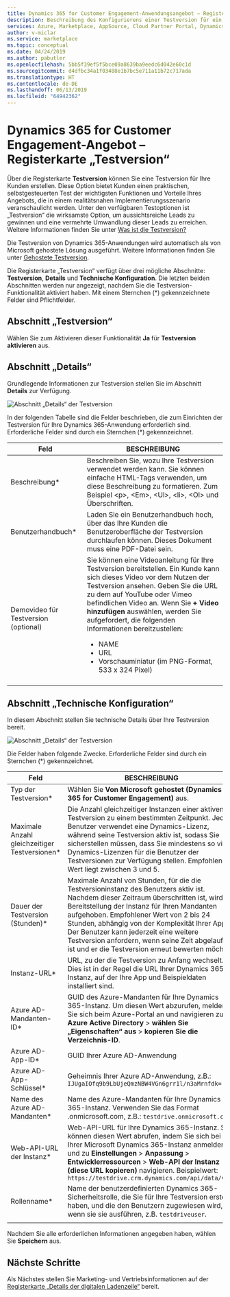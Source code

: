 ```yaml
---
title: Dynamics 365 for Customer Engagement-Anwendungsangebot – Registerkarte „Testversion“ | Azure Marketplace
description: Beschreibung des Konfigurierens einer Testversion für ein Dynamics 365 for Customer Engagement-Anwendungsangebot auf dem AppSource Marketplace.
services: Azure, Marketplace, AppSource, Cloud Partner Portal, Dynamics 365 for Customer Engagement
author: v-miclar
ms.service: marketplace
ms.topic: conceptual
ms.date: 04/24/2019
ms.author: pabutler
ms.openlocfilehash: 5bb5f39ef5f5bce09a8639ba9eedc6d042e60c1d
ms.sourcegitcommit: d4dfbc34a1f03488e1b7bc5e711a11b72c717ada
ms.translationtype: HT
ms.contentlocale: de-DE
ms.lasthandoff: 06/13/2019
ms.locfileid: "64942362"
---
```

# <a name="dynamics-365-for-customer-engagement-application-test-drive-tab"></a>Dynamics 365 for Customer Engagement-Angebot – Registerkarte „Testversion“

Über die Registerkarte **Testversion** können Sie eine Testversion für Ihre Kunden erstellen.  Diese Option bietet Kunden einen praktischen, selbstgesteuerten Test der wichtigsten Funktionen und Vorteile Ihres Angebots, die in einem realitätsnahen Implementierungsszenario veranschaulicht werden.  Unter den verfügbaren Testoptionen ist „Testversion“ die wirksamste Option, um aussichtsreiche Leads zu gewinnen und eine vermehrte Umwandlung dieser Leads zu erreichen.  Weitere Informationen finden Sie unter [Was ist die Testversion?](../test-drive/what-is-test-drive.md)

Die Testversion von Dynamics 365-Anwendungen wird automatisch als von Microsoft gehostete Lösung ausgeführt.  Weitere Informationen finden Sie unter [Gehostete Testversion](https://docs.microsoft.com/azure/marketplace/cloud-partner-portal/test-drive/hosted-test-drive).

Die Registerkarte „Testversion“ verfügt über drei mögliche Abschnitte: **Testversion**, **Details** und **Technische Konfiguration**.  Die letzten beiden Abschnitten werden nur angezeigt, nachdem Sie die Testversion-Funktionalität aktiviert haben.  Mit einem Sternchen (*) gekennzeichnete Felder sind Pflichtfelder. 


## <a name="test-drive-section"></a>Abschnitt „Testversion“

Wählen Sie zum Aktivieren dieser Funktionalität **Ja** für **Testversion aktivieren** aus.


## <a name="details-section"></a>Abschnitt „Details“

Grundlegende Informationen zur Testversion stellen Sie im Abschnitt **Details** zur Verfügung.   

![Abschnitt „Details“ der Testversion](./media/test-drive-tab-details.png)

In der folgenden Tabelle sind die Felder beschrieben, die zum Einrichten der Testversion für Ihre Dynamics 365-Anwendung erforderlich sind. Erforderliche Felder sind durch ein Sternchen (*) gekennzeichnet.

|      Feld                    |    BESCHREIBUNG                  |
|    ---------                  |  ---------------                |
|      Beschreibung\*            |   Beschreiben Sie, wozu Ihre Testversion verwendet werden kann. Sie können einfache HTML-Tags verwenden, um diese Beschreibung zu formatieren. Zum Beispiel &lt;p&gt;, &lt;Em&gt;, &lt;Ul&gt;, &lt;li&gt;, &lt;Ol&gt; und Überschriften.  |
|  Benutzerhandbuch\*                |   Laden Sie ein Benutzerhandbuch hoch, über das Ihre Kunden die Benutzeroberfläche der Testversion durchlaufen können. Dieses Dokument muss eine PDF-Datei sein. |
|  Demovideo für Testversion (optional) |  Sie können eine Videoanleitung für Ihre Testversion bereitstellen. Ein Kunde kann sich dieses Video vor dem Nutzen der Testversion ansehen. Geben Sie die URL zu dem auf YouTube oder Vimeo befindlichen Video an. Wenn Sie **+ Video hinzufügen** auswählen, werden Sie aufgefordert, die folgenden Informationen bereitzustellen:<ul><li>NAME</li><li>URL</li><li>Vorschauminiatur (im PNG-Format, 533 x 324 Pixel)</li></ul>  |
|   |   |


## <a name="technical-configuration-section"></a>Abschnitt „Technische Konfiguration“

In diesem Abschnitt stellen Sie technische Details über Ihre Testversion bereit.

![Abschnitt „Details“ der Testversion](./media/test-drive-tab-tech-config.png)

Die Felder haben folgende Zwecke.  Erforderliche Felder sind durch ein Sternchen (*) gekennzeichnet.

|      Feld                    |    BESCHREIBUNG                  |
|    ---------                  |  ---------------                |
| Typ der Testversion\*            | Wählen Sie **Von Microsoft gehostet (Dynamics 365 for Customer Engagement)** aus.  |
| Maximale Anzahl gleichzeitiger Testversionen\*    | Die Anzahl gleichzeitiger Instanzen einer aktiven Testversion zu einem bestimmten Zeitpunkt. Jeder Benutzer verwendet eine Dynamics-Lizenz, während seine Testversion aktiv ist, sodass Sie sicherstellen müssen, dass Sie mindestens so viele Dynamics-Lizenzen für die Benutzer der Testversionen zur Verfügung stellen. Empfohlener Wert liegt zwischen 3 und 5.  |
| Dauer der Testversion (Stunden)\*   | Maximale Anzahl von Stunden, für die die Testversioninstanz des Benutzers aktiv ist. Nachdem dieser Zeitraum überschritten ist, wird die Bereitstellung der Instanz für Ihren Mandanten aufgehoben. Empfohlener Wert von 2 bis 24 Stunden, abhängig von der Komplexität Ihrer App. Der Benutzer kann jederzeit eine weitere Testversion anfordern, wenn seine Zeit abgelaufen ist und er die Testversion erneut bewerten möchte.  |
| Instanz-URL\*                  | URL, zu der die Testversion zu Anfang wechselt. Dies ist in der Regel die URL Ihrer Dynamics 365-Instanz, auf der Ihre App und Beispieldaten installiert sind.  |
| Azure AD-Mandanten-ID\*            | GUID des Azure-Mandanten für Ihre Dynamics 365-Instanz. Um diesen Wert abzurufen, melden Sie sich beim Azure-Portal an und navigieren zu **Azure Active Directory** > **wählen Sie „Eigenschaften“ aus** > **kopieren Sie die Verzeichnis-ID**.  |
| Azure AD-App-ID\*               | GUID Ihrer Azure AD-Anwendung  |
| Azure AD-App-Schlüssel\*              | Geheimnis Ihrer Azure AD-Anwendung, z.B.: `IJUgaIOfq9b9LbUjeQmzNBW4VGn6grr1l/n3aMrnfdk=` |
| Name des Azure AD-Mandanten\*          | Name des Azure-Mandanten für Ihre Dynamics 365-Instanz. Verwenden Sie das Format <Mandantenname>.onmicrosoft.com, z.B.: `testdrive.onmicrosoft.com`  |
| Web-API-URL der Instanz\*          | Web-API-URL für Ihre Dynamics 365-Instanz. Sie können diesen Wert abrufen, indem Sie sich bei Ihrer Microsoft Dynamics 365-Instanz anmelden und zu **Einstellungen** > **Anpassung** > **Entwicklerressourcen** > **Web-API der Instanz (diese URL kopieren)** navigieren. Beispielwert: `https://testdrive.crm.dynamics.com/api/data/v9.0`  |
| Rollenname\*                     | Name der benutzerdefinierten Dynamics 365-Sicherheitsrolle, die Sie für Ihre Testversion erstellt haben, und die den Benutzern zugewiesen wird, wenn sie sie ausführen, z.B. `testdriveuser`. |
|  |  |

Nachdem Sie alle erforderlichen Informationen angegeben haben, wählen Sie **Speichern** aus.


## <a name="next-steps"></a>Nächste Schritte

Als Nächstes stellen Sie Marketing- und Vertriebsinformationen auf der [Registerkarte „Details der digitalen Ladenzeile“](./cpp-storefront-details-tab.md) bereit.

